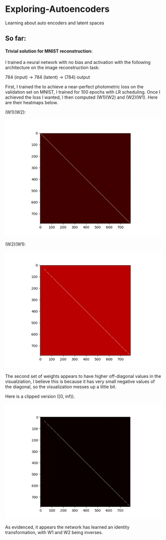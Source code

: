 # Exploring-Autoencoders
Learning about auto encoders and latent spaces


## So far:

#### Trivial solution for MNIST reconstruction:

I trained a neural network with no bias and activation with the following architecture on the image reconstruction task:

784 (input) -> 784 (latent) -> (784) output


First, I trained the to achieve a near-perfect photometric loss on the validation set on MNIST, I trained for 100 epochs with LR scheduling. Once I achieved the loss I wanted,
I then computed (W1)(W2) and (W2)(W1). Here are their heatmaps below. 

(W1)(W2):

![w1w2](https://github.com/AditMeh/Exploring-Autoencoders/blob/main/images/w1_w2.png)

(W2)(W1):

![w2w1](https://github.com/AditMeh/Exploring-Autoencoders/blob/main/images/w2_w1.png)


The second set of weights appears to have higher off-diagonal values in the visualziation, I believe this is because it has very small negative values of the diagonal, so the
visualization messes up a little bit.

Here is a clipped version ([0, inf)).

![w2w1](https://github.com/AditMeh/Exploring-Autoencoders/blob/main/images/w2_w1_clipped.png)


As evidenced, it appears the network has learned an identity transformation, with W1 and W2 being inverses. 
